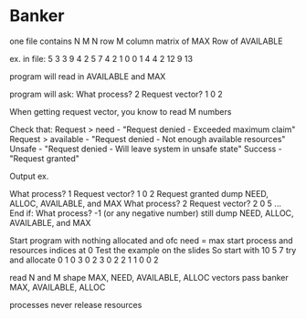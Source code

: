 # Banker
one file contains
N M
N row M column matrix of MAX
Row of AVAILABLE

ex. in file:
5 3
3 9 4
2 5 7
4 2 1
0 0 1
4 4 2
12 9 13

program will read in AVAILABLE and MAX

program will ask:
What process? 2
Request vector? 1 0 2

When getting request vector, you know to read M numbers

Check that:
Request > need - "Request denied - Exceeded maximum claim"
Request > available - "Request denied - Not enough available resources"
Unsafe - "Request denied - Will leave system in unsafe state"
Success - "Request granted"

Output ex.

What process? 1
Request vector? 1 0 2
Request granted
dump NEED, ALLOC, AVAILABLE, and MAX
What process? 2
Request vector? 2 0 5
...
End if:
What process? -1 (or any negative number)
still dump NEED, ALLOC, AVAILABLE, and MAX
<terminate>


Start program with nothing allocated and ofc need = max
start process and resources indices at 0
Test the example on the slides
So start with 10 5 7 try and allocate
0 1 0
3 0 2
3 0 2
2 1 1
0 0 2


read N and M
shape MAX, NEED, AVAILABLE, ALLOC vectors
pass banker MAX, AVAILABLE, ALLOC

processes never release resources